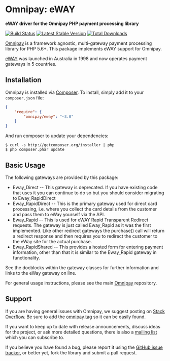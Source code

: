 # Omnipay: eWAY

**eWAY driver for the Omnipay PHP payment processing library**

[![Build Status](https://travis-ci.org/thephpleague/omnipay-eway.png?branch=master)](https://travis-ci.org/thephpleague/omnipay-eway)
[![Latest Stable Version](https://poser.pugx.org/omnipay/eway/version.png)](https://packagist.org/packages/omnipay/eway)
[![Total Downloads](https://poser.pugx.org/omnipay/eway/d/total.png)](https://packagist.org/packages/omnipay/eway)

[Omnipay](https://github.com/thephpleague/omnipay) is a framework agnostic, multi-gateway payment
processing library for PHP 5.6+. This package implements eWAY support for Omnipay.

[eWAY](https://www.eway.com.au/about-eway) was launched in Australia in 1998 and now operates payment gateways
in 5 countries.

## Installation

Omnipay is installed via [Composer](http://getcomposer.org/). To install, simply add it
to your `composer.json` file:

```json
{
    "require": {
        "omnipay/eway": "~3.0"
    }
}
```

And run composer to update your dependencies:

    $ curl -s http://getcomposer.org/installer | php
    $ php composer.phar update

## Basic Usage

The following gateways are provided by this package:

* Eway_Direct -- This gateway is deprecated.  If you have existing code that uses it you can continue
  to do so but you should consider migrating to Eway_RapidDirect
* Eway_RapidDirect -- This is the primary gateway used for direct card processing, i.e. where you collect the
  card details from the customer and pass them to eWay yourself via the API.
* Eway_Rapid --  This is used for eWAY Rapid Transparent Redirect requests.  The gateway is just
  called Eway_Rapid as it was the first implemented.  Like other redirect gateways the purchase() call
  will return a redirect response and then requires you to redirect the customer to the eWay site for
  the actual purchase.
* Eway_RapidShared -- This provides a hosted form for entering payment information, other than that
  it is similar to the Eway_Rapid gateway in functionality.

See the docblocks within the gateway classes for further information and links to the eWay gateway on
line.

For general usage instructions, please see the main [Omnipay](https://github.com/thephpleague/omnipay)
repository.

## Support

If you are having general issues with Omnipay, we suggest posting on
[Stack Overflow](http://stackoverflow.com/). Be sure to add the
[omnipay tag](http://stackoverflow.com/questions/tagged/omnipay) so it can be easily found.

If you want to keep up to date with release announcements, discuss ideas for the project,
or ask more detailed questions, there is also a [mailing list](https://groups.google.com/forum/#!forum/omnipay) which
you can subscribe to.

If you believe you have found a bug, please report it using the [GitHub issue tracker](https://github.com/thephpleague/omnipay-eway/issues),
or better yet, fork the library and submit a pull request.
